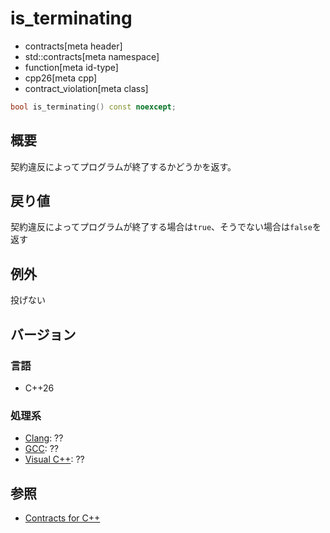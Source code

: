 # is_terminating
* contracts[meta header]
* std::contracts[meta namespace]
* function[meta id-type]
* cpp26[meta cpp]
* contract_violation[meta class]

```cpp
bool is_terminating() const noexcept;
```

## 概要
契約違反によってプログラムが終了するかどうかを返す。

## 戻り値
契約違反によってプログラムが終了する場合は`true`、そうでない場合は`false`を返す

## 例外
投げない

## バージョン
### 言語
- C++26

### 処理系
- [Clang](/implementation.md#clang): ??
- [GCC](/implementation.md#gcc): ??
- [Visual C++](/implementation.md#visual_cpp): ??

## 参照
- [Contracts for C++](https://open-std.org/jtc1/sc22/wg21/docs/papers/2025/p2900r14.pdf)